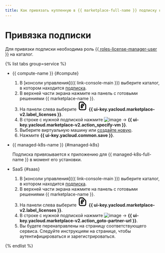 ```yaml
---
title: Как привязать купленную в {{ marketplace-full-name }} подписку к ресурсу, приложению или сервису
---
```


# Привязка подписки

Для привязки подписки необходима роль [{{ roles-license-manager-user }}](../../security/index.md#license-manager-user) на каталог.

{% list tabs group=service %}

- {{ compute-name }} {#compute}

  1. В [консоли управления]({{ link-console-main }}) выберите каталог, в котором находится [подписка](../../concepts/users/subscription.md).
  1. В верхней части экрана нажмите на панель с готовыми решениями {{ marketplace-name }}.
  1. На панели слева выберите ![image](../../../_assets/console-icons/file-ruble.svg) **{{ ui-key.yacloud.marketplace-v2.label_licenses }}**.
  1. В строке с нужной подпиской нажмите ![image](../../../_assets/console-icons/ellipsis.svg) → **{{ ui-key.yacloud.marketplace-v2.action_specify-vm }}**.
  1. Выберите виртуальную машину или [создайте новую](../../../compute/operations/images-with-pre-installed-software/create.md).
  1. Нажмите **{{ ui-key.yacloud.common.save }}**.

- {{ managed-k8s-name }} {#managed-k8s}

  Подписка привязывается к приложению для {{ managed-k8s-full-name }} в момент его установки.

- SaaS {#saas}

  1. В [консоли управления]({{ link-console-main }}) выберите каталог, в котором находится [подписка](../../concepts/users/subscription.md).
  1. В верхней части экрана нажмите на панель с готовыми решениями {{ marketplace-name }}.
  1. На панели слева выберите ![image](../../../_assets/console-icons/file-ruble.svg) **{{ ui-key.yacloud.marketplace-v2.label_licenses }}**.
  1. В строке с нужной подпиской нажмите ![image](../../../_assets/console-icons/ellipsis.svg) → **{{ ui-key.yacloud.marketplace-v2.action_goto-partner-url }}**.
  1. Вы будете перенаправлены на страницу соответствующего сервиса. Следуйте инструкциям на странице, чтобы аутентифицироваться и зарегистрироваться.
  
{% endlist %}